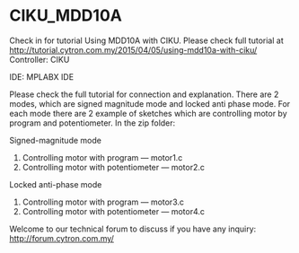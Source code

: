 # CIKU_MDD10A
Check in for tutorial Using MDD10A with CIKU. Please check full tutorial at http://tutorial.cytron.com.my/2015/04/05/using-mdd10a-with-ciku/
Controller: CIKU

IDE: MPLABX IDE

Please check the full tutorial for connection and explanation. There are 2 modes, which are signed magnitude mode and locked anti phase mode. For each mode there are 2 example of sketches which are controlling motor by program and potentiometer.
In the zip folder:

Signed-magnitude mode
1. Controlling motor with program — motor1.c
2. Controlling motor with potentiometer — motor2.c

Locked anti-phase mode
1. Controlling motor with program — motor3.c
2. Controlling motor with potentiometer — motor4.c

Welcome to our technical forum to discuss if you have any inquiry: http://forum.cytron.com.my/
